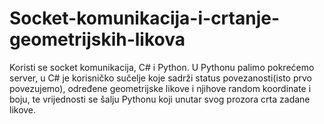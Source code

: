 # Socket-komunikacija-i-crtanje-geometrijskih-likova
Koristi se socket komunikacija, C# i Python. U Pythonu palimo pokrećemo server, u C# je korisničko sučelje koje sadrži status povezanosti(isto prvo povezujemo), određene geometrijske likove i njihove random koordinate i boju, te vrijednosti se šalju Pythonu koji unutar svog prozora crta zadane likove.
